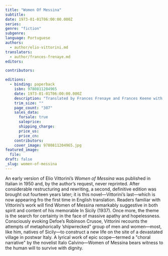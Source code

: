 ```yaml
---
title: "Women Of Messina"
subtitle:
date: 1973-01-01T06:00:00.000Z
series:
genre: "fiction"
subgenre:
language: Portuguese
authors:
  - author/elio-vittorini.md
translators:
  - author/frances-frenaye.md
editors:

contributors:

editions:
  - binding: paperback
    isbn: 9780811204965
    date: 1973-01-01T06:00:00.000Z
    description: "Translated by Frances Frenaye and Frances Keene with a foreword by Webster Scott "
    trim_size: ""
    page_count: "307"
    sales_data:
      forsale: true
      saleprice:
      shipping_charge:
      price_us:
      price_cn:
    contributors:
    cover_image: 9780811204965.jpg
featured_image:
  file:
draft: false
_slug: women-of-messina
---
```


An early version of Elio Vittorini’s _Women of Messina_ was published in Italian in 1950 and, by the author’s request, never reprinted. After considerable restructuring and rewriting, a second, definitive edition was brought out fourteen years later; it is this novel—Vittorini’s last—which is now appearing fro the first time in English translation. Readers familiar with Vittorini’s work will find Women of Messina remarkably suggestive in both spirit and content of his memorable In Sicily (1937). Once more, the theme is the search for certainty in the face of massive apathy and hopelessness. Consciously evoking Defoe’s Robinson Crusoe, Vittorini recounts the attempts of metaphorically ’shipwrecked" group of men and women—most, like him, natives of Sicily—to construct a new life on the site of a devastated village in postwar Italy. A lyrical work of epic scope—termed a "choral narrative" by the novelist Italo Calvino—Women of Messina bears witness to the human will to survive with dignity.
